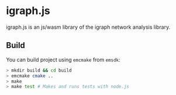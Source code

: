 # igraph.js

igraph.js is an js/wasm library of the igraph network analysis library.

## Build

You can build project using `emcmake` from `emsdk`:
```bash
> mkdir build && cd build
> emcmake cmake ..
> make
> make test # Makes and runs tests with node.js
```
